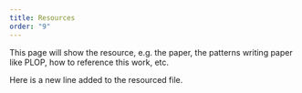 ```yaml
---
title: Resources
order: "9"
---
```


This page will show the resource, e.g. the paper, the patterns writing paper like PLOP, how to reference this work, etc.

Here is a new line added to the resourced file.

<!-- ## Test collection pages links

<ul>
{%- for pat in site.patterns -%}
<li><a href="{{- pat.url | relative_url -}}">{{- pat.title -}}</a> : {{- pat.path -}} : {{- pat.relative_path -}}</li>
{%- endfor -%}
</ul> -->

